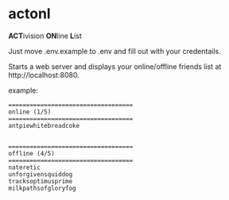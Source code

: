 # actonl
**ACT**ivision **ON**line **L**ist

Just move .env.example to .env and fill out with your credentails.

Starts a web server and displays your online/offline friends list at http://localhost:8080.

example:
```
===================================
online (1/5)
===================================
antpiewhitebreadcoke


===================================
offline (4/5)
===================================
nateretic
unforgivensquiddog
tracksoptimusprime
milkpathsofgloryfog
```
